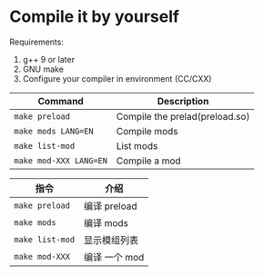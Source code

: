 # Compile it by yourself

Requirements:
1. g++ 9 or later
2. GNU make
3. Configure your compiler in environment (CC/CXX)

| Command | Description |
| ------- | ----------- |
| `make preload` | Compile the prelad(preload.so) |
| `make mods LANG=EN` | Compile mods |
| `make list-mod` | List mods |
| `make mod-XXX LANG=EN` | Compile a mod |

| 指令 | 介绍 |
| ------- | ----------- |
| `make preload` | 编译 preload |
| `make mods` | 编译 mods |
| `make list-mod` | 显示模组列表 |
| `make mod-XXX` | 编译 一个 mod |

